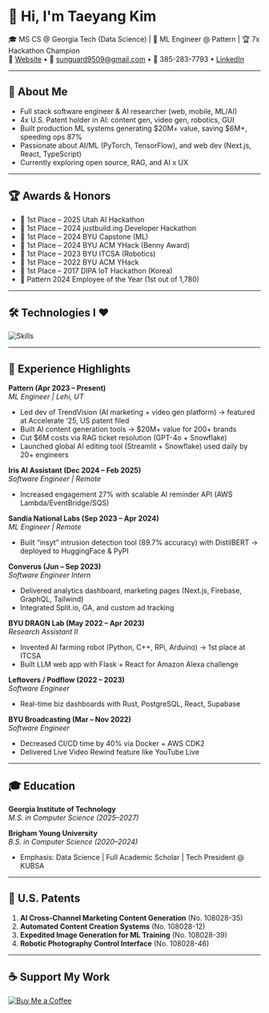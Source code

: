 # 👋 Hi, I'm Taeyang Kim

🎓 MS CS @ Georgia Tech (Data Science) | 💼 ML Engineer @ Pattern | 🏆 7x Hackathon Champion  
🔗 [Website](https://taeyangkim.netlify.app/) • 📧 sunguard9509@gmail.com • 📱 385-283-7793 • [LinkedIn](https://www.linkedin.com/in/brightlightkim/)

---

## 🚀 About Me
- Full stack software engineer & AI researcher (web, mobile, ML/AI)
- 4x U.S. Patent holder in AI: content gen, video gen, robotics, GUI
- Built production ML systems generating $20M+ value, saving $6M+, speeding ops 87%
- Passionate about AI/ML (PyTorch, TensorFlow), and web dev (Next.js, React, TypeScript)
- Currently exploring open source, RAG, and AI x UX

---

## 🏆 Awards & Honors
- 🥇 1st Place – 2025 Utah AI Hackathon  
- 🥇 1st Place – 2024 justbuild.ing Developer Hackathon  
- 🥇 1st Place – 2024 BYU Capstone (ML)  
- 🥇 1st Place – 2024 BYU ACM YHack (Benny Award)  
- 🥇 1st Place – 2023 BYU ITCSA (Robotics)  
- 🥇 1st Place – 2022 BYU ACM YHack  
- 🥇 1st Place – 2017 DIPA IoT Hackathon (Korea)  
- 🏅 Pattern 2024 Employee of the Year (1st out of 1,780)

---

## 🛠️ Technologies I ❤️
![Skills](https://skillicons.dev/icons?i=python,js,ts,ruby,java,cpp,html,css,postgresql,mysql,aws,firebase,docker,react,nodejs,nextjs,tailwind,sass,rails,tensorflow,pytorch,supabase,git,github&perline=12)

---

## 🧠 Experience Highlights

**Pattern (Apr 2023 – Present)**  
_ML Engineer | Lehi, UT_  
- Led dev of TrendVision (AI marketing + video gen platform) → featured at Accelerate ‘25, US patent filed  
- Built AI content generation tools → $20M+ value for 200+ brands  
- Cut $6M costs via RAG ticket resolution (GPT-4o + Snowflake)  
- Launched global AI editing tool (Streamlit + Snowflake) used daily by 20+ engineers  

**Iris AI Assistant (Dec 2024 – Feb 2025)**  
_Software Engineer | Remote_  
- Increased engagement 27% with scalable AI reminder API (AWS Lambda/EventBridge/SQS)

**Sandia National Labs (Sep 2023 – Apr 2024)**  
_ML Engineer | Remote_  
- Built “insyt” intrusion detection tool (89.7% accuracy) with DistilBERT → deployed to HuggingFace & PyPI  

**Converus (Jun – Sep 2023)**  
_Software Engineer Intern_  
- Delivered analytics dashboard, marketing pages (Next.js, Firebase, GraphQL, Tailwind)  
- Integrated Split.io, GA, and custom ad tracking  

**BYU DRAGN Lab (May 2022 – Apr 2023)**  
_Research Assistant II_  
- Invented AI farming robot (Python, C++, RPi, Arduino) → 1st place at ITCSA  
- Built LLM web app with Flask + React for Amazon Alexa challenge

**Leftovers / Podflow (2022 – 2023)**  
_Software Engineer_  
- Real-time biz dashboards with Rust, PostgreSQL, React, Supabase  

**BYU Broadcasting (Mar – Nov 2022)**  
_Software Engineer_  
- Decreased CI/CD time by 40% via Docker + AWS CDK2  
- Delivered Live Video Rewind feature like YouTube Live  

---

## 🎓 Education
**Georgia Institute of Technology**  
_M.S. in Computer Science (2025–2027)_

**Brigham Young University**  
_B.S. in Computer Science (2020–2024)_  
- Emphasis: Data Science | Full Academic Scholar | Tech President @ KUBSA

---

## 📜 U.S. Patents
1. **AI Cross-Channel Marketing Content Generation** (No. 108028-35)  
2. **Automated Content Creation Systems** (No. 108028-12)  
3. **Expedited Image Generation for ML Training** (No. 108028-39)  
4. **Robotic Photography Control Interface** (No. 108028-46)

---

## ☕ Support My Work
[![Buy Me a Coffee](https://www.buymeacoffee.com/assets/img/custom_images/orange_img.png)](https://www.buymeacoffee.com/brightlightkim)
